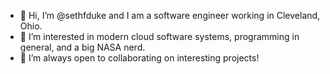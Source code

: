 - 👋 Hi, I’m @sethfduke and I am a software engineer working in Cleveland, Ohio.
- 👀 I’m interested in modern cloud software systems, programming in general, and a big NASA nerd.
- 💞️ I’m always open to collaborating on interesting projects!

<!---
sethfduke/sethfduke is a ✨ special ✨ repository because its `README.md` (this file) appears on your GitHub profile.
You can click the Preview link to take a look at your changes.
--->
